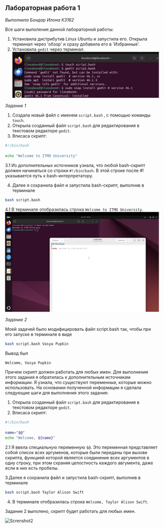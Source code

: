 ## Лабораторная работа 1

*Выполнила Бондар Илона К3162*

Все шаги выполения данной лабораторной работы:
1. Установила дистрибутив Linux Ubuntu и запустила его. Открыла терминал через 'обзор' и сразу добавила его в 'Избранные'.
2. Установила `gedit` через терминал.
![Screnshot](https://github.com/ilonabond/Informatics/blob/main/Снимок%20экрана%202024-09-10%20в%2019.41.10.jpg)

*Задание 1*

1. Создала новый файл с именем `script.bash` , с помощью команды `touch`.
2. Открыла созданный файл `script.bash` для редактирования в текстовом редакторе `gedit`. 
3. Впиcаса скрипт:

```bash
#!/bin/bash

echo "Welcome to ITMO University"
```
3.1 Из дополнительных источников узнала, что любой bash-скрипт должен начинаться со строки `#!/bin/bash`. В этой строке после #! указывается путь к bash-интерпретатору.

4. Далее я сохранила файл и запустила bash-скрипт, выполнив в терминале

```bash
bash script.bash
```
4.1 В терминале отобразилась строка `Welcome to ITMO University`.
![Screnshot2](https://github.com/ilonabond/Informatics/blob/main/Снимок%20экрана%202024-09-10%20в%2019.44.35.PNG)

*Задание 2*

Моей задачей было модифицировать файл script.bash так, чтобы при его запуске в терминале в виде

```bash
bash script.bash Vasya Pupkin
```
Вывод был

```bash
Welcome, Vasya Pupkin
```

Причем скрипт должен работать для любых имен.
Для выполнения этого задания я обратилась к дополнительным источникам информации. Я узнала, что существуют переменные, которые можно использовать. На основании полученной информации я сделала следующие шаги для выполнения этого задания:
1. Открыла созданный файл `script.bash` для редактирования в текстовом редакторе `gedit`. 
2. Впиcаса скрипт:

```bash
#!/bin/bash

name="$@"
echo "Welcome, ${name}"
```
2.1 Я ввела специальную переменную `$@`. Это переменная представляет собой список всех аргуменов, которые были переданы при вызове скрипта, функцией которой является соединение всех аргументов в одну строку, при этом схраняя целостность каждого авгумента, даже если в них есть пробелы.

3.Далее я сохранила файл и запустила bash-скрипт, выполнив в терминале

```bash
bash script.bash Taylor Alison Swift
```
4. В терминале отобразилась строка `Welcome, Taylor Alison Swift`.

Задание 2 выполено, скрипт будет работать для любых имен.

![Screnshot2](https://github.com/lonabond/Informatics/blob/main/Снимок%20экрана%202024-09-11%20в%2010.15.37.png)


